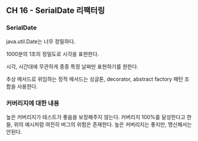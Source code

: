 ## CH 16 - SerialDate 리팩터링

### SerialDate

java.util.Date는 너무 정밀하다.

1000분의 1초의 정밀도로 시각을 표현한다.

시각, 시간대에 무관하게 종종 특정 날짜만 표현하기를 원한다.

추상 메서드로 위임하는 정적 메서드는 싱글톤, decorator, abstract factory 패턴 조합을 사용한다.

### 커버리지에 대한 내용

높은 커버리지가 테스트가 좋음을 보장해주지 않는다. 커버리지 100%를 달성한다고 한들, 위의 예시처럼 여전히 버그의 위험은 존재한다. 높은 커버리지는 좋지만, 맹신해서는 안된다.
